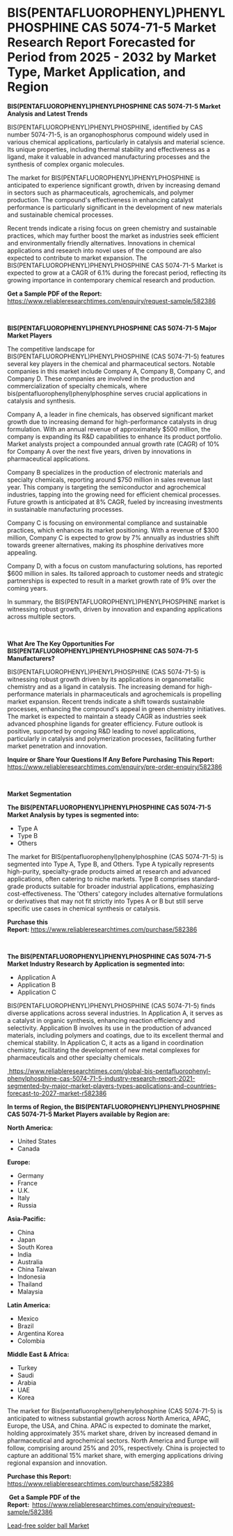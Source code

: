 <p><h1>BIS(PENTAFLUOROPHENYL)PHENYLPHOSPHINE CAS 5074-71-5 Market Research Report Forecasted for Period from 2025 -  2032 by Market Type, Market Application, and Region</h1></p><p><strong>BIS(PENTAFLUOROPHENYL)PHENYLPHOSPHINE CAS 5074-71-5 Market Analysis and Latest Trends</strong></p>
<p><p>BIS(PENTAFLUOROPHENYL)PHENYLPHOSPHINE, identified by CAS number 5074-71-5, is an organophosphorus compound widely used in various chemical applications, particularly in catalysis and material science. Its unique properties, including thermal stability and effectiveness as a ligand, make it valuable in advanced manufacturing processes and the synthesis of complex organic molecules.</p><p>The market for BIS(PENTAFLUOROPHENYL)PHENYLPHOSPHINE is anticipated to experience significant growth, driven by increasing demand in sectors such as pharmaceuticals, agrochemicals, and polymer production. The compound's effectiveness in enhancing catalyst performance is particularly significant in the development of new materials and sustainable chemical processes.</p><p>Recent trends indicate a rising focus on green chemistry and sustainable practices, which may further boost the market as industries seek efficient and environmentally friendly alternatives. Innovations in chemical applications and research into novel uses of the compound are also expected to contribute to market expansion. The BIS(PENTAFLUOROPHENYL)PHENYLPHOSPHINE CAS 5074-71-5 Market is expected to grow at a CAGR of 6.1% during the forecast period, reflecting its growing importance in contemporary chemical research and production.</p></p>
<p><strong>Get a Sample PDF of the Report:&nbsp;</strong> <a href="https://www.reliableresearchtimes.com/enquiry/request-sample/582386?utm_campaign=3257&utm_medium=2&utm_source=Github&utm_content=ia&utm_term=23032025&utm_id=bispentafluorophenylphenylphosphine-cas-5074-71-5">https://www.reliableresearchtimes.com/enquiry/request-sample/582386</a></p>
<p>&nbsp;</p>
<p><strong>BIS(PENTAFLUOROPHENYL)PHENYLPHOSPHINE CAS 5074-71-5 Major Market Players</strong></p>
<p><p>The competitive landscape for BIS(PENTAFLUOROPHENYL)PHENYLPHOSPHINE (CAS 5074-71-5) features several key players in the chemical and pharmaceutical sectors. Notable companies in this market include Company A, Company B, Company C, and Company D. These companies are involved in the production and commercialization of specialty chemicals, where bis(pentafluorophenyl)phenylphosphine serves crucial applications in catalysis and synthesis.</p><p>Company A, a leader in fine chemicals, has observed significant market growth due to increasing demand for high-performance catalysts in drug formulation. With an annual revenue of approximately $500 million, the company is expanding its R&D capabilities to enhance its product portfolio. Market analysts project a compounded annual growth rate (CAGR) of 10% for Company A over the next five years, driven by innovations in pharmaceutical applications.</p><p>Company B specializes in the production of electronic materials and specialty chemicals, reporting around $750 million in sales revenue last year. This company is targeting the semiconductor and agrochemical industries, tapping into the growing need for efficient chemical processes. Future growth is anticipated at 8% CAGR, fueled by increasing investments in sustainable manufacturing processes.</p><p>Company C is focusing on environmental compliance and sustainable practices, which enhances its market positioning. With a revenue of $300 million, Company C is expected to grow by 7% annually as industries shift towards greener alternatives, making its phosphine derivatives more appealing.</p><p>Company D, with a focus on custom manufacturing solutions, has reported $600 million in sales. Its tailored approach to customer needs and strategic partnerships is expected to result in a market growth rate of 9% over the coming years.</p><p>In summary, the BIS(PENTAFLUOROPHENYL)PHENYLPHOSPHINE market is witnessing robust growth, driven by innovation and expanding applications across multiple sectors.</p></p>
<p>&nbsp;</p>
<p><strong>What Are The Key Opportunities For BIS(PENTAFLUOROPHENYL)PHENYLPHOSPHINE CAS 5074-71-5 Manufacturers?</strong></p>
<p><p>BIS(PENTAFLUOROPHENYL)PHENYLPHOSPHINE (CAS 5074-71-5) is witnessing robust growth driven by its applications in organometallic chemistry and as a ligand in catalysis. The increasing demand for high-performance materials in pharmaceuticals and agrochemicals is propelling market expansion. Recent trends indicate a shift towards sustainable processes, enhancing the compound's appeal in green chemistry initiatives. The market is expected to maintain a steady CAGR as industries seek advanced phosphine ligands for greater efficiency. Future outlook is positive, supported by ongoing R&D leading to novel applications, particularly in catalysis and polymerization processes, facilitating further market penetration and innovation.</p></p>
<p><strong>Inquire or Share Your Questions If Any Before Purchasing This Report:</strong> <a href="https://www.reliableresearchtimes.com/enquiry/pre-order-enquiry/582386?utm_campaign=3257&utm_medium=2&utm_source=Github&utm_content=ia&utm_term=23032025&utm_id=bispentafluorophenylphenylphosphine-cas-5074-71-5">https://www.reliableresearchtimes.com/enquiry/pre-order-enquiry/582386</a></p>
<p>&nbsp;</p>
<p><strong>Market Segmentation</strong></p>
<p><strong>The BIS(PENTAFLUOROPHENYL)PHENYLPHOSPHINE CAS 5074-71-5 Market Analysis by types is segmented into:</strong></p>
<p><ul><li>Type A</li><li>Type B</li><li>Others</li></ul></p>
<p><p>The market for BIS(pentafluorophenyl)phenylphosphine (CAS 5074-71-5) is segmented into Type A, Type B, and Others. Type A typically represents high-purity, specialty-grade products aimed at research and advanced applications, often catering to niche markets. Type B comprises standard-grade products suitable for broader industrial applications, emphasizing cost-effectiveness. The 'Others' category includes alternative formulations or derivatives that may not fit strictly into Types A or B but still serve specific use cases in chemical synthesis or catalysis.</p></p>
<p><strong>Purchase this Report:&nbsp;</strong><a href="https://www.reliableresearchtimes.com/purchase/582386?utm_campaign=3257&utm_medium=2&utm_source=Github&utm_content=ia&utm_term=23032025&utm_id=bispentafluorophenylphenylphosphine-cas-5074-71-5">https://www.reliableresearchtimes.com/purchase/582386</a></p>
<p>&nbsp;</p>
<p><strong>The BIS(PENTAFLUOROPHENYL)PHENYLPHOSPHINE CAS 5074-71-5 Market Industry Research by Application is segmented into:</strong></p>
<p><ul><li>Application A</li><li>Application B</li><li>Application C</li></ul></p>
<p><p>BIS(PENTAFLUOROPHENYL)PHENYLPHOSPHINE (CAS 5074-71-5) finds diverse applications across several industries. In Application A, it serves as a catalyst in organic synthesis, enhancing reaction efficiency and selectivity. Application B involves its use in the production of advanced materials, including polymers and coatings, due to its excellent thermal and chemical stability. In Application C, it acts as a ligand in coordination chemistry, facilitating the development of new metal complexes for pharmaceuticals and other specialty chemicals.</p></p>
<p><a href="https://www.reliableresearchtimes.com/global-bis-pentafluorophenyl-phenylphosphine-cas-5074-71-5-industry-research-report-2021-segmented-by-major-market-players-types-applications-and-countries-forecast-to-2027-market-r582386?utm_campaign=3257&utm_medium=2&utm_source=Github&utm_content=ia&utm_term=23032025&utm_id=bispentafluorophenylphenylphosphine-cas-5074-71-5">&nbsp;https://www.reliableresearchtimes.com/global-bis-pentafluorophenyl-phenylphosphine-cas-5074-71-5-industry-research-report-2021-segmented-by-major-market-players-types-applications-and-countries-forecast-to-2027-market-r582386</a></p>
<p><strong>In terms of Region, the BIS(PENTAFLUOROPHENYL)PHENYLPHOSPHINE CAS 5074-71-5 Market Players available by Region are:</strong></p>
<p>
    <p> <strong> North America: </strong>
        <ul>
            <li>United States</li>
            <li>Canada</li>
        </ul>
        </p> 
    <p> <strong> Europe: </strong>
        <ul>
            <li>Germany</li>
            <li>France</li>
            <li>U.K.</li>
            <li>Italy</li>
            <li>Russia</li>
        </ul>
        </p> 
    <p> <strong> Asia-Pacific: </strong>
        <ul>
            <li>China</li>
            <li>Japan</li>
            <li>South Korea</li>
            <li>India</li>
            <li>Australia</li>
            <li>China Taiwan</li>
            <li>Indonesia</li>
            <li>Thailand</li>
            <li>Malaysia</li>
        </ul>
        </p> 
    <p> <strong> Latin America: </strong>
        <ul>
            <li>Mexico</li>
            <li>Brazil</li>
            <li>Argentina Korea</li>
            <li>Colombia</li>
        </ul>
        </p> 
    <p> <strong> Middle East & Africa: </strong>
        <ul>
            <li>Turkey</li>
            <li>Saudi</li>
            <li>Arabia</li>
            <li>UAE</li>
            <li>Korea</li>
        </ul>
    </p>
    </p>
<p><p>The market for Bis(pentafluorophenyl)phenylphosphine (CAS 5074-71-5) is anticipated to witness substantial growth across North America, APAC, Europe, the USA, and China. APAC is expected to dominate the market, holding approximately 35% market share, driven by increased demand in pharmaceutical and agrochemical sectors. North America and Europe will follow, comprising around 25% and 20%, respectively. China is projected to capture an additional 15% market share, with emerging applications driving regional expansion and innovation.</p></p>
<p><strong>Purchase this Report: </strong><a href="https://www.reliableresearchtimes.com/purchase/582386?utm_campaign=3257&utm_medium=2&utm_source=Github&utm_content=ia&utm_term=23032025&utm_id=bispentafluorophenylphenylphosphine-cas-5074-71-5">https://www.reliableresearchtimes.com/purchase/582386</a></p>
<p>&nbsp;<strong>Get a Sample PDF of the Report:&nbsp;&nbsp;</strong><a href="https://www.reliableresearchtimes.com/enquiry/request-sample/582386?utm_campaign=3257&utm_medium=2&utm_source=Github&utm_content=ia&utm_term=23032025&utm_id=bispentafluorophenylphenylphosphine-cas-5074-71-5">https://www.reliableresearchtimes.com/enquiry/request-sample/582386</a></p>
<p><strong></strong></p>
<p><p><a href="https://github.com/cobinaydin13/Market-Research-Report-List-1/blob/main/lead-free-solder-ball-market.md?utm_campaign=3257&utm_medium=2&utm_source=Github&utm_content=ia&utm_term=23032025&utm_id=bispentafluorophenylphenylphosphine-cas-5074-71-5">Lead-free solder ball Market</a></p></p>